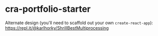 # cra-portfolio-starter

Alternate design (you'll need to scaffold out your own `create-react-app`): https://repl.it/@karlhorky/ShrillBestMultiprocessing
